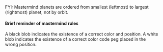 FYI: Mastermind planets are ordered from smallest (leftmost) to largest (rightmost) planet, not by orbit.

#### Brief reminder of mastermind rules

A black blob indicates the existence of a correct color and position.
A white blob indicates the existence of a correct color code peg placed in the wrong position.
